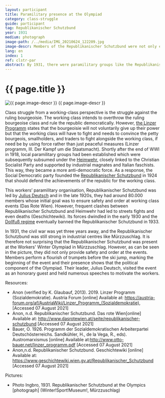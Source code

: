 ```yaml
---
layout: participant
title: Paramilitary presence at the Olympiad
category: class-struggle
guide: participant
tag: Republikanischer Schutzbund
year: 1931
medium: photograph
image-path: /../media/IMG_20210624_122209.jpg
image-descr: Members of the Republikanischer Schutzbund were not only enforcing order and safety but also showing their presence as musicians. Members of the Republikanischer Schutzbund in Vienna played at the final event at the Ganzsteinschanze on 8th February 1931.
lang: en
index: 1
ref: clstr-par
abstract: By 1931, there were paramilitary groups like the Republikanischer Schutzbund that affiliated with particular political parties. The Republikanischer Schutzbund did not only provide security, but also contributed to organisational success of the Olympiad.
---
```

<body>
    <div class="infotext">
        <h1  id="title">{{ page.title }}</h1>
        <div class="grid-item" id="exhibit-image"><img src="/../media/IMG_20210624_122209.jpg" class="img-fluid" alt="{{ page.image-descr }}"> {{ page.image-descr }}</div>
        <p>Class struggle from a working-class perspective is the struggle against the ruling bourgeoisie. The working class intends to overthrow the ruling bourgeoise class and rule the republic democratically. However, <a href="#" class="link-info" data-toggle="tooltip" title="see 'The political background' above">the Linzer Programm</a> states that the bourgeoisie will not voluntarily give up their power but that the working class will have to fight and needs to convince the petty bourgeois, smallholders, and traders to fight alongside the working class, if need be by using force rather than just peaceful measures (<span class="quote">Linzer programm, III. Der Kampf um die Staatsmacht</span>). Shortly after the end of WWI in 1918, local paramilitary groups had been established which were subsequently subsumed under the <a href="#" class="translation" data-toggle="tooltip" title="Home Guard">Heimwehr</a>, closely linked to the Christian Socialist Party and supported by industrial magnates and Italian faschists. This way, they became a more anti-democratic force. As a response, the Social Democratic party founded the <a href="#" class="translation" data-toggle="tooltip" title="Republican security alliance">Republikanischer Schutzbund</a> in 1924 that should defend the achievements of the republic for the working class.</p>
        <p>This workers’ paramilitary organisation, Republikanischer Schutzbund was led by <a href="#" class="link-info" data-toggle="tooltip" title="Austrian author and politician, 1884-1968">Julius Deutsch</a> and in the late 1920s, they had around 80.000 members whose initial goal was to ensure safety and order at working class events (<span class="quote">Das Rote Wien</span>). However, frequent clashes between Republikanischer Schutzbund and Heimwehr had led to streets fights and even deaths (<span class="quote">Geschichtewiki</span>). Its forces dwindled in the early 1930 and the <a href="#" class="link-info" data-toggle="tooltip" title="Austrian fascist regime">Dollfuß regime</a> eventually banned the Republikanischer Schutzbund in 1933.</p> 
        <p>In 1931, the civil war was yet three years away, and the Republikanischer Schutzbund was still strong in industrial centres like Mürzzuschlag. It is therefore not surprising that the Republikanischer Schutzbund was present at the Workers' Winter Olympiad in Mürzzuschlag. However, as can be seen in the picture, they did not only provide safety and order at the events. Members perform a flourish of trumpets before the ski jump, marking the beginning of the event and their presence shows that the political component of the Olympiad. Their leader, Julius Deutsch, visited the event as an honorary guest and held numerous speeches to motivate the workers.</p>
        <div class="resources">
            <div class="resource-title">Resources:</div>
                <ul>
                    <li>Anon (verified by K. Glaubauf, 2013). 2019. Linzer Programm (Sozialdemokratie). <span id="source">Austria Forum</span> [online] Available at: <a href="https://austria-forum.org/af/AustriaWiki/Linzer_Programm_(Sozialdemokratie)">https://austria-forum.org/af/AustriaWiki/Linzer_Programm_(Sozialdemokratie)</a>, [Accessed 07 August 2021]</li>
                    <li>Anon, n.d. Republikanischer Schutzbund. <span id="source">Das rote Wien</span>[online] Available at: <a href="http://www.dasrotewien.at/seite/republikanischer-schutzbund">http://www.dasrotewien.at/seite/republikanischer-schutzbund</a> [Accessed 07 August 2021]</li>
                    <li>Bauer, O. 1926. Programm der Sozialdemokratischen Arbeiterpartei Deutschösterreichs. Sandkühler, H., de la Vega, R., eds). <span id="source">Austromarxismus</span> [online] Available at:<a href="http://www.otto-bauer.net/linzer_programm.pdf">http://www.otto-bauer.net/linzer_programm.pdf</a> [Accessed 07 August 2021]</li>
                    <li>Anon,n.d. Republikanischer Schutzbund. <span id="source">Geschichtewiki</span> [online] Available at: <a href="https://www.geschichtewiki.wien.gv.at/Republikanischer_Schutzbund">https://www.geschichtewiki.wien.gv.at/Republikanischer_Schutzbund</a> [Accessed 07 August 2021]</li>
                </ul>
        </div>
        <div class="resources">
            <div class="resource-title">Pictures:</div>
                <ul>
                    <li>Photo Ingbro, 1931. Republikanischer Schutzbund at the Olympics [photograph] (Winter!Sport!Museum!, Mürzzuschlag)</li>
                </ul>
        </div>
    </div>
</body>